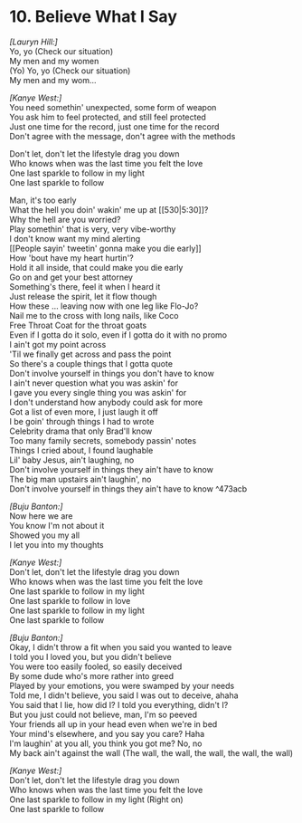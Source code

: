 # 10. Believe What I Say

_[Lauryn Hill:]_  
Yo, yo (Check our situation)  
My men and my women  
(Yo) Yo, yo (Check our situation)  
My men and my wom…  

_[Kanye West:]_  
You need somethin' unexpected, some form of weapon  
You ask him to feel protected, and still feel protected  
Just one time for the record, just one time for the record  
Don't agree with the message, don't agree with the methods  

Don't let, don't let the lifestyle drag you down  
Who knows when was the last time you felt the love  
One last sparkle to follow in my light  
One last sparkle to follow  

Man, it's too early  
What the hell you doin' wakin' me up at [[530|5:30]]?  
Why the hell are you worried?  
Play somethin' that is very, very vibe-worthy  
I don't know want my mind alerting  
[[People sayin' tweetin' gonna make you die early]]  
How 'bout have my heart hurtin'?  
Hold it all inside, that could make you die early  
Go on and get your best attorney  
Something's there, feel it when I heard it  
Just release the spirit, let it flow though  
How these … leaving now with one leg like Flo-Jo?  
Nail me to the cross with long nails, like Coco  
Free Throat Coat for the throat goats  
Even if I gotta do it solo, even if I gotta do it with no promo  
I ain't got my point across  
'Til we finally get across and pass the point  
So there's a couple things that I gotta quote  
Don't involve yourself in things you don't have to know  
I ain't never question what you was askin' for  
I gave you every single thing you was askin' for  
I don't understand how anybody could ask for more  
Got a list of even more, I just laugh it off  
I be goin' through things I had to wrote  
Celebrity drama that only Brad'll know  
Too many family secrets, somebody passin' notes  
Things I cried about, I found laughable  
Lil' baby Jesus, ain't laughing, no  
Don't involve yourself in things they ain't have to know  
The big man upstairs ain't laughin', no  
Don't involve yourself in things they ain't have to know ^473acb

_[Buju Banton:]_  
Now here we are  
You know I'm not about it  
Showed you my all  
I let you into my thoughts  

_[Kanye West:]_  
Don't let, don't let the lifestyle drag you down  
Who knows when was the last time you felt the love  
One last sparkle to follow in my light  
One last sparkle to follow in love  
One last sparkle to follow in my light  
One last sparkle to follow  

_[Buju Banton:]_  
Okay, I didn't throw a fit when you said you wanted to leave  
I told you I loved you, but you didn't believe  
You were too easily fooled, so easily deceived  
By some dude who's more rather into greed  
Played by your emotions, you were swamped by your needs  
Told me, I didn't believe, you said I was out to deceive, ahaha  
You said that I lie, how did I? I told you everything, didn't I?  
But you just could not believe, man, I'm so peeved  
Your friends all up in your head even when we're in bed  
Your mind's elsewhere, and you say you care? Haha  
I'm laughin' at you all, you think you got me? No, no  
My back ain't against the wall (The wall, the wall, the wall, the wall, the wall)  

_[Kanye West:]_  
Don't let, don't let the lifestyle drag you down  
Who knows when was the last time you felt the love  
One last sparkle to follow in my light (Right on)  
One last sparkle to follow
